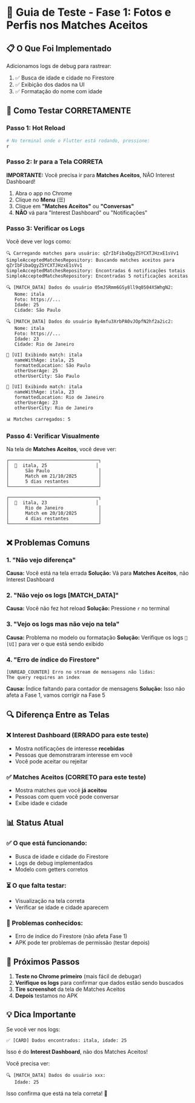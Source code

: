# 🧪 Guia de Teste - Fase 1: Fotos e Perfis nos Matches Aceitos

## 📋 O Que Foi Implementado

Adicionamos logs de debug para rastrear:
1. ✅ Busca de idade e cidade no Firestore
2. ✅ Exibição dos dados na UI
3. ✅ Formatação do nome com idade

## 🎯 Como Testar CORRETAMENTE

### Passo 1: Hot Reload
```bash
# No terminal onde o Flutter está rodando, pressione:
r
```

### Passo 2: Ir para a Tela CORRETA
**IMPORTANTE:** Você precisa ir para **Matches Aceitos**, NÃO Interest Dashboard!

1. Abra o app no Chrome
2. Clique no **Menu** (☰)
3. Clique em **"Matches Aceitos"** ou **"Conversas"**
4. **NÃO** vá para "Interest Dashboard" ou "Notificações"

### Passo 3: Verificar os Logs

Você deve ver logs como:

```
🔍 Carregando matches para usuário: qZrIbFibaQgyZSYCXTJHzxE1sVv1
SimpleAcceptedMatchesRepository: Buscando matches aceitos para qZrIbFibaQgyZSYCXTJHzxE1sVv1
SimpleAcceptedMatchesRepository: Encontradas 6 notificações totais
SimpleAcceptedMatchesRepository: Encontradas 5 notificações aceitas

🔍 [MATCH_DATA] Dados do usuário 05mJSRmm6GSy8ll9q0504XSWhgN2:
   Nome: itala
   Foto: https://...
   Idade: 25
   Cidade: São Paulo

🔍 [MATCH_DATA] Dados do usuário By4mfu3XrbPA0vJOpfN2hf2a2ic2:
   Nome: itala
   Foto: https://...
   Idade: 23
   Cidade: Rio de Janeiro

🎨 [UI] Exibindo match: itala
   nameWithAge: itala, 25
   formattedLocation: São Paulo
   otherUserAge: 25
   otherUserCity: São Paulo

🎨 [UI] Exibindo match: itala
   nameWithAge: itala, 23
   formattedLocation: Rio de Janeiro
   otherUserAge: 23
   otherUserCity: Rio de Janeiro

📊 Matches carregados: 5
```

### Passo 4: Verificar Visualmente

Na tela de **Matches Aceitos**, você deve ver:

```
┌─────────────────────────────────┐
│  👤  itala, 25                  │
│      São Paulo                  │
│      Match em 21/10/2025        │
│      5 dias restantes           │
└─────────────────────────────────┘

┌─────────────────────────────────┐
│  👤  itala, 23                  │
│      Rio de Janeiro             │
│      Match em 20/10/2025        │
│      4 dias restantes           │
└─────────────────────────────────┘
```

## ❌ Problemas Comuns

### 1. "Não vejo diferença"
**Causa:** Você está na tela errada
**Solução:** Vá para **Matches Aceitos**, não Interest Dashboard

### 2. "Não vejo os logs [MATCH_DATA]"
**Causa:** Você não fez hot reload
**Solução:** Pressione `r` no terminal

### 3. "Vejo os logs mas não vejo na tela"
**Causa:** Problema no modelo ou formatação
**Solução:** Verifique os logs `🎨 [UI]` para ver o que está sendo exibido

### 4. "Erro de índice do Firestore"
```
[UNREAD_COUNTER] Erro no stream de mensagens não lidas:
The query requires an index
```
**Causa:** Índice faltando para contador de mensagens
**Solução:** Isso não afeta a Fase 1, vamos corrigir na Fase 5

## 🔍 Diferença Entre as Telas

### ❌ Interest Dashboard (ERRADO para este teste)
- Mostra notificações de interesse **recebidas**
- Pessoas que demonstraram interesse em você
- Você pode aceitar ou rejeitar

### ✅ Matches Aceitos (CORRETO para este teste)
- Mostra matches que você **já aceitou**
- Pessoas com quem você pode conversar
- Exibe idade e cidade

## 📊 Status Atual

### ✅ O que está funcionando:
- Busca de idade e cidade do Firestore
- Logs de debug implementados
- Modelo com getters corretos

### ⏳ O que falta testar:
- Visualização na tela correta
- Verificar se idade e cidade aparecem

### 🚫 Problemas conhecidos:
- Erro de índice do Firestore (não afeta Fase 1)
- APK pode ter problemas de permissão (testar depois)

## 🎯 Próximos Passos

1. **Teste no Chrome primeiro** (mais fácil de debugar)
2. **Verifique os logs** para confirmar que dados estão sendo buscados
3. **Tire screenshot** da tela de Matches Aceitos
4. **Depois** testamos no APK

## 💡 Dica Importante

Se você ver nos logs:
```
✅ [CARD] Dados encontrados: itala, idade: 25
```

Isso é do **Interest Dashboard**, não dos Matches Aceitos!

Você precisa ver:
```
🔍 [MATCH_DATA] Dados do usuário xxx:
   Idade: 25
```

Isso confirma que está na tela correta! 🎯
